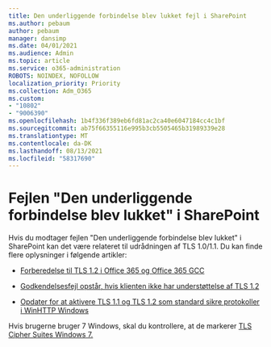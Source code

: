 ```yaml
---
title: Den underliggende forbindelse blev lukket fejl i SharePoint
ms.author: pebaum
author: pebaum
manager: dansimp
ms.date: 04/01/2021
ms.audience: Admin
ms.topic: article
ms.service: o365-administration
ROBOTS: NOINDEX, NOFOLLOW
localization_priority: Priority
ms.collection: Adm_O365
ms.custom:
- "10802"
- "9006390"
ms.openlocfilehash: 1b4f336f389eb6fd81ac2ca40e6047184cc4c1bf
ms.sourcegitcommit: ab75f66355116e995b3cb5505465b31989339e28
ms.translationtype: MT
ms.contentlocale: da-DK
ms.lasthandoff: 08/13/2021
ms.locfileid: "58317690"
---
```

# <a name="the-underlying-connection-was-closed-error-in-sharepoint"></a>Fejlen "Den underliggende forbindelse blev lukket" i SharePoint

Hvis du modtager fejlen "Den underliggende forbindelse blev lukket" i SharePoint kan det være relateret til udrådningen af TLS 1.0/1.1. Du kan finde flere oplysninger i følgende artikler:

- [Forberedelse til TLS 1.2 i Office 365 og Office 365 GCC](https://docs.microsoft.com/microsoft-365/compliance/prepare-tls-1.2-in-office-365)

- [Godkendelsesfejl opstår, hvis klienten ikke har understøttelse af TLS 1.2](https://review.docs.microsoft.com/sharepoint/troubleshoot/administration/authentication-errors-tls12-support)

- [Opdater for at aktivere TLS 1.1 og TLS 1.2 som standard sikre protokoller i WinHTTP Windows](https://support.microsoft.com/topic/update-to-enable-tls-1-1-and-tls-1-2-as-default-secure-protocols-in-winhttp-in-windows-c4bd73d2-31d7-761e-0178-11268bb10392)

Hvis brugerne bruger 7 Windows, skal du kontrollere, at de markerer [TLS Cipher Suites Windows 7.](https://docs.microsoft.com/windows/win32/secauthn/tls-cipher-suites-in-windows-7)